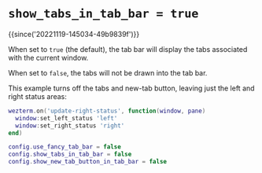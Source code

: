 # `show_tabs_in_tab_bar = true`

{{since('20221119-145034-49b9839f')}}

When set to `true` (the default), the tab bar will display the tabs associated
with the current window.

When set to `false`, the tabs will not be drawn into the tab bar.

This example turns off the tabs and new-tab button, leaving just the left and
right status areas:

```lua
wezterm.on('update-right-status', function(window, pane)
  window:set_left_status 'left'
  window:set_right_status 'right'
end)

config.use_fancy_tab_bar = false
config.show_tabs_in_tab_bar = false
config.show_new_tab_button_in_tab_bar = false
```
